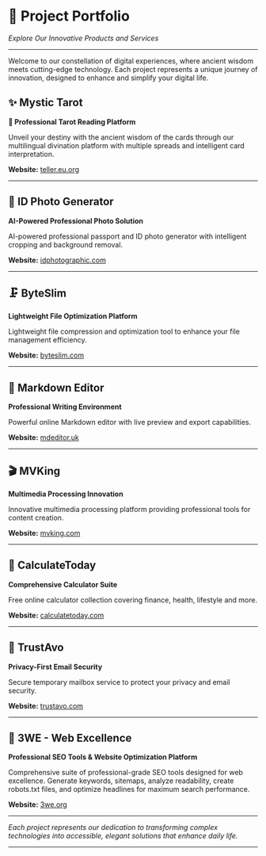# 🌟 Project Portfolio

*Explore Our Innovative Products and Services*

---

Welcome to our constellation of digital experiences, where ancient wisdom meets cutting-edge technology. Each project represents a unique journey of innovation, designed to enhance and simplify your digital life.

## ✨ Mystic Tarot
**🎴 Professional Tarot Reading Platform**

Unveil your destiny with the ancient wisdom of the cards through our multilingual divination platform with multiple spreads and intelligent card interpretation.

**Website:** [teller.eu.org](https://teller.eu.org/)

---

## 📸 ID Photo Generator
**AI-Powered Professional Photo Solution**

AI-powered professional passport and ID photo generator with intelligent cropping and background removal.

**Website:** [idphotographic.com](https://idphotographic.com/)

---

## 🗜️ ByteSlim
**Lightweight File Optimization Platform**

Lightweight file compression and optimization tool to enhance your file management efficiency.

**Website:** [byteslim.com](https://byteslim.com/)

---

## 📝 Markdown Editor
**Professional Writing Environment**

Powerful online Markdown editor with live preview and export capabilities.

**Website:** [mdeditor.uk](https://mdeditor.uk/)

---

## 🎬 MVKing
**Multimedia Processing Innovation**

Innovative multimedia processing platform providing professional tools for content creation.

**Website:** [mvking.com](https://mvking.com/)

---

## 🧮 CalculateToday
**Comprehensive Calculator Suite**

Free online calculator collection covering finance, health, lifestyle and more.

**Website:** [calculatetoday.com](https://calculatetoday.com/)

---

## 📧 TrustAvo
**Privacy-First Email Security**

Secure temporary mailbox service to protect your privacy and email security.

**Website:** [trustavo.com](https://trustavo.com/)

---

## 🔧 3WE - Web Excellence
**Professional SEO Tools & Website Optimization Platform**

Comprehensive suite of professional-grade SEO tools designed for web excellence. Generate keywords, sitemaps, analyze readability, create robots.txt files, and optimize headlines for maximum search performance.

**Website:** [3we.org](https://3we.org/)

---

*Each project represents our dedication to transforming complex technologies into accessible, elegant solutions that enhance daily life.*

---
